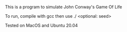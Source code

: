 This is a program to simulate John Conway's Game Of Life

To run, compile with gcc then use ./<program name> <grid size> <optional: seed>

Tested on MacOS and Ubuntu 20.04
